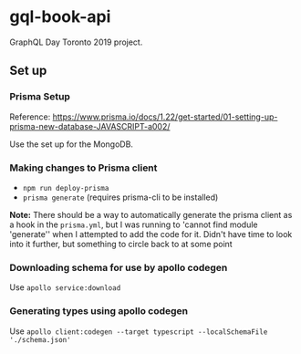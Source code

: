 # gql-book-api

GraphQL Day Toronto 2019 project.

## Set up

### Prisma Setup
Reference: https://www.prisma.io/docs/1.22/get-started/01-setting-up-prisma-new-database-JAVASCRIPT-a002/

Use the set up for the MongoDB.

### Making changes to Prisma client
* `npm run deploy-prisma`
* `prisma generate` (requires prisma-cli to be installed)

**Note:** There should be a way to automatically generate the prisma client as a hook in the `prisma.yml`, but I was running to 'cannot find module 'generate'' when I attempted to add the code for it. Didn't have time to look into it further, but something to circle back to at some point

### Downloading schema for use by apollo codegen
Use `apollo service:download`

### Generating types using apollo codegen
Use `apollo client:codegen --target typescript --localSchemaFile './schema.json'`
